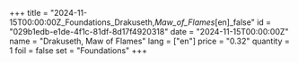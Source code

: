 +++
title = "2024-11-15T00:00:00Z_Foundations_Drakuseth,_Maw_of_Flames_[en]_false"
id = "029b1edb-e1de-4f1c-81df-8d17f4920318"
date = "2024-11-15T00:00:00Z"
name = "Drakuseth, Maw of Flames"
lang = ["en"]
price = "0.32"
quantity = 1
foil = false
set = "Foundations"
+++
